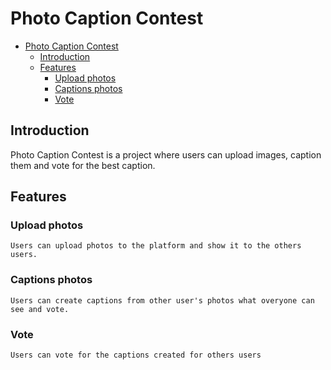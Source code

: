 # Photo Caption Contest

- [Photo Caption Contest](#photo-caption-contest)
  - [Introduction](#introduction)
  - [Features](#features)
    - [Upload photos](#upload-photos)
    - [Captions photos](#captions-photos)
    - [Vote](#vote)


## Introduction

Photo Caption Contest is a  project where users can upload images, caption them and vote for the best caption.

## Features

### Upload photos
```
Users can upload photos to the platform and show it to the others users.
```
### Captions photos

```
Users can create captions from other user's photos what overyone can see and vote.
```

### Vote

```
Users can vote for the captions created for others users
```
